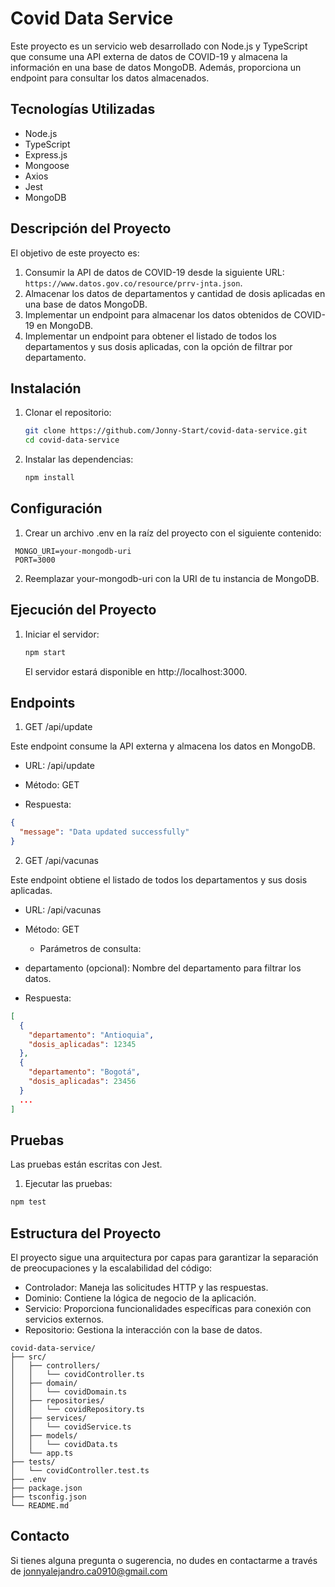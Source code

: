 # Covid Data Service

Este proyecto es un servicio web desarrollado con Node.js y TypeScript que consume una API externa de datos de COVID-19 y almacena la información en una base de datos MongoDB. Además, proporciona un endpoint para consultar los datos almacenados.

## Tecnologías Utilizadas

- Node.js
- TypeScript
- Express.js
- Mongoose
- Axios
- Jest
- MongoDB

## Descripción del Proyecto

El objetivo de este proyecto es:

1. Consumir la API de datos de COVID-19 desde la siguiente URL: `https://www.datos.gov.co/resource/prrv-jnta.json`.
2. Almacenar los datos de departamentos y cantidad de dosis aplicadas en una base de datos MongoDB.
3. Implementar un endpoint para almacenar los datos obtenidos de COVID-19 en MongoDB.
4. Implementar un endpoint para obtener el listado de todos los departamentos y sus dosis aplicadas, con la opción de filtrar por departamento.

## Instalación

1. Clonar el repositorio:

   ```sh
   git clone https://github.com/Jonny-Start/covid-data-service.git
   cd covid-data-service
   ```

1. Instalar las dependencias:

   ```sh
   npm install
   ```

## Configuración

1. Crear un archivo .env en la raíz del proyecto con el siguiente contenido:

```env
 MONGO_URI=your-mongodb-uri
 PORT=3000
```

2. Reemplazar your-mongodb-uri con la URI de tu instancia de MongoDB.

## Ejecución del Proyecto

1. Iniciar el servidor:

   ```sh
   npm start
   ```

   El servidor estará disponible en http://localhost:3000.

## Endpoints

1. GET /api/update

Este endpoint consume la API externa y almacena los datos en MongoDB.

- URL: /api/update

- Método: GET

- Respuesta:

```json
{
  "message": "Data updated successfully"
}
```

2. GET /api/vacunas

Este endpoint obtiene el listado de todos los departamentos y sus dosis aplicadas.

- URL: /api/vacunas

- Método: GET

  - Parámetros de consulta:

- departamento (opcional): Nombre del departamento para filtrar los datos.

- Respuesta:

```json
[
  {
    "departamento": "Antioquia",
    "dosis_aplicadas": 12345
  },
  {
    "departamento": "Bogotá",
    "dosis_aplicadas": 23456
  }
  ...
]
```

## Pruebas

Las pruebas están escritas con Jest.

1. Ejecutar las pruebas:

```sh
npm test
```

## Estructura del Proyecto

El proyecto sigue una arquitectura por capas para garantizar la separación de preocupaciones y la escalabilidad del código:

- Controlador: Maneja las solicitudes HTTP y las respuestas.
- Dominio: Contiene la lógica de negocio de la aplicación.
- Servicio: Proporciona funcionalidades específicas para conexión con servicios externos.
- Repositorio: Gestiona la interacción con la base de datos.

```
covid-data-service/
├── src/
│   ├── controllers/
│   │   └── covidController.ts
│   ├── domain/
│   │   └── covidDomain.ts
│   ├── repositories/
│   │   └── covidRepository.ts
│   ├── services/
│   │   └── covidService.ts
│   ├── models/
│   │   └── covidData.ts
│   └── app.ts
├── tests/
│   └── covidController.test.ts
├── .env
├── package.json
├── tsconfig.json
└── README.md
```

## Contacto

Si tienes alguna pregunta o sugerencia, no dudes en contactarme a través de jonnyalejandro.ca0910@gmail.com
